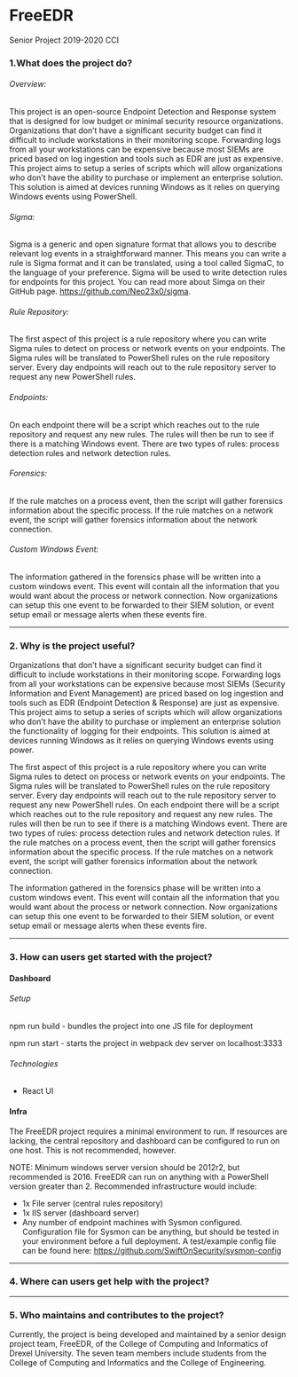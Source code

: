 # FreeEDR
Senior Project 2019-2020 CCI

### 1.What does the project do?


###### Overview:
This project is an open-source Endpoint Detection and Response system that is designed for low budget or minimal security resource organizations. Organizations that don’t have a significant security budget can find it difficult to include workstations in
their monitoring scope. Forwarding logs from all your workstations can be expensive because most
SIEMs are priced based on log ingestion and tools such as EDR are just as expensive. This project aims to
setup a series of scripts which will allow organizations who don’t have the ability to purchase or
implement an enterprise solution. This solution is aimed at devices running Windows as it relies on
querying Windows events using PowerShell.

###### Sigma:
Sigma is a generic and open signature format that allows you to describe relevant log events in a
straightforward manner. This means you can write a rule is Sigma format and it can be translated, using
a tool called SigmaC, to the language of your preference. Sigma will be used to write detection rules for
endpoints for this project. You can read more about Simga on their GitHub page.
https://github.com/Neo23x0/sigma.

###### Rule Repository:
The first aspect of this project is a rule repository where you can write Sigma rules to detect on process
or network events on your endpoints. The Sigma rules will be translated to PowerShell rules on the rule
repository server. Every day endpoints will reach out to the rule repository server to request any new
PowerShell rules.

###### Endpoints:
On each endpoint there will be a script which reaches out to the rule repository and request any new
rules. The rules will then be run to see if there is a matching Windows event. There are two types of
rules: process detection rules and network detection rules.

###### Forensics:
If the rule matches on a process event, then the script will gather forensics information about the
specific process. If the rule matches on a network event, the script will gather forensics information
about the network connection.

###### Custom Windows Event:
The information gathered in the forensics phase will be written into a custom windows event. This
event will contain all the information that you would want about the process or network connection.
Now organizations can setup this one event to be forwarded to their SIEM solution, or event setup email
or message alerts when these events fire.

---
### 2. Why is the project useful?

Organizations that don’t have a significant security budget can find it difficult to include workstations in their monitoring scope. Forwarding logs from all your workstations can be expensive because most SIEMs (Security Information and Event Management) are priced based on log ingestion and tools such as EDR (Endpoint Detection & Response) are just as expensive. This project aims to setup a series of scripts which will allow organizations who don’t have the ability to purchase or implement an enterprise solution the functionality of logging for their endpoints. This solution is aimed at devices running Windows as it relies on querying Windows events using power.

The first aspect of this project is a rule repository where you can write Sigma rules to detect on process or network events on your endpoints. The Sigma rules will be translated to PowerShell rules on the rule repository server. Every day endpoints will reach out to the rule repository server to request any new PowerShell rules. On each endpoint there will be a script which reaches out to the rule repository and request any new rules. The rules will then be run to see if there is a matching Windows event. There are two types of rules: process detection rules and network detection rules. If the rule matches on a process event, then the script will gather forensics information about the specific process. If the rule matches on a network event, the script will gather forensics information about the network connection.

The information gathered in the forensics phase will be written into a custom windows event. This event will contain all the information that you would want about the process or network connection. Now organizations can setup this one event to be forwarded to their SIEM solution, or event setup email or message alerts when these events fire.

---

### 3. How can users get started with the project?
#### Dashboard

###### Setup

npm run build - bundles the project into one JS file for deployment

npm run start - starts the project in webpack dev server on localhost:3333


###### Technologies

* React UI

#### Infra

The FreeEDR project requires a minimal environment to run. If resources are lacking, the central repository and dashboard can be configured to run on one host. This is not recommended, however.

NOTE: Minimum windows server version should be 2012r2, but recommended is 2016. FreeEDR can run on anything with a PowerShell version greater than 2.
Recommended infrastructure would include:
- 1x File server (central rules repository)
- 1x IIS server (dashboard server)
- Any number of endpoint machines with Sysmon configured. Configuration file for Sysmon can be anything, but should be tested in your environment before a full deployment. A test/example config file can be found here: https://github.com/SwiftOnSecurity/sysmon-config

---
### 4. Where can users get help with the project?
---
### 5. Who maintains and contributes to the project?
Currently, the project is being developed and maintained by a senior design project team, FreeEDR, of the College of Computing and Informatics of Drexel University. The seven team members include students from the College of Computing and Informatics and the College of Engineering. 
